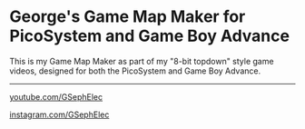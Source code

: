 # George\'s Game Map Maker for PicoSystem and Game Boy Advance

This is my Game Map Maker as part of my "8-bit topdown" style game videos, designed for both the PicoSystem and Game Boy Advance.

------------

[youtube.com/GSephElec](youtube.com/GSephElec)

[instagram.com/GSephElec](instagram.com/GSephElec)